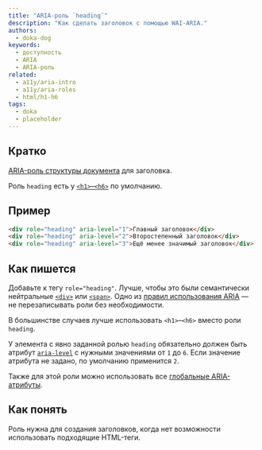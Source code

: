 ```yaml
---
title: "ARIA-роль `heading`"
description: "Как сделать заголовок с помощью WAI-ARIA."
authors:
  - doka-dog
keywords:
  - доступность
  - ARIA
  - ARIA-роль
related:
  - a11y/aria-intro
  - a11y/aria-roles
  - html/h1-h6
tags:
  - doka
  - placeholder
---
```


## Кратко

[ARIA-роль структуры документа](/a11y/aria-roles/#roli-struktury-dokumenta) для заголовка.

Роль `heading` есть у [`<h1>`–`<h6>`](/html/h1-h6/) по умолчанию.

## Пример

```html
<div role="heading" aria-level="1">Главный заголовок</div>
<div role="heading" aria-level="2">Второстепенный заголовок</div>
<div role="heading" aria-level="3">Ещё менее значимый заголовок</div>
```

## Как пишется

Добавьте к тегу `role="heading"`. Лучше, чтобы это были семантически нейтральные [`<div>`](/html/div/) или [`<span>`](/html/span/). Одно из [правил использования ARIA](/a11y/aria-intro/#pravila-ispolzovaniya) — не перезаписывать роли без необходимости.

В большинстве случаев лучше использовать `<h1>`–`<h6>` вместо роли `heading`.

У элемента с явно заданной ролью `heading` обязательно должен быть атрибут [`aria-level`](/a11y/aria-level/) с нужными значениями от `1` до `6`. Если значение атрибута не задано, по умолчанию применится `2`.

Также для этой роли можно использовать все [глобальные ARIA-атрибуты](/a11y/aria-attrs/#globalnye-atributy).

## Как понять

Роль нужна для создания заголовков, когда нет возможности использовать подходящие HTML-теги.
